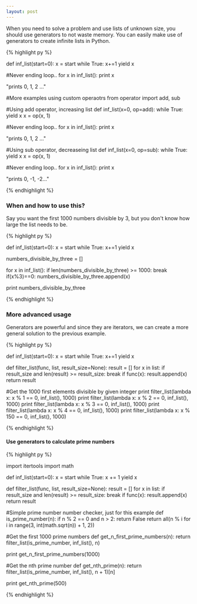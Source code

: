 ```yaml
---
layout: post
---
```


When you need to solve a problem and use lists of unknown size, you should use generators to not waste memory.
You can easily make use of generators to create infinite lists in Python.

{% highlight py %}

def inf_list(start=0):
    x = start
    while True:
        x+=1
        yield x

#Never ending loop..
for x in inf_list():
    print x

"prints 0, 1, 2 ..."


#More examples using custom operaotrs
from operator import add, sub

#Using add operator, increasing list
def inf_list(x=0, op=add):
    while True:
        yield x
        x = op(x, 1)

#Never ending loop..
for x in inf_list():
    print x

"prints 0, 1, 2 ..."


#Using sub operator, decreaseing list
def inf_list(x=0, op=sub):
    while True:
        yield x
        x = op(x, 1)

#Never ending loop..
for x in inf_list():
    print x

"prints 0, -1, -2..."


{% endhighlight %}


### When and how to use this?

Say you want the first 1000 numbers divisible by 3, but you don't know how large the list needs to be.

{% highlight py %}

def inf_list(start=0):
    x = start
    while True:
        x+=1
        yield x

numbers_divisible_by_three = []

for x in inf_list():
    if len(numbers_divisible_by_three) >= 1000:
        break
    if(x%3)==0:
        numbers_divisible_by_three.append(x)

print numbers_divisible_by_three

{% endhighlight %}


### More advanced usage

Generators are powerful and since they are iterators, we can create a more general solution to the previous example.

{% highlight py %}

def inf_list(start=0):
    x = start
    while True:
        x+=1
        yield x

def filter_list(func, list, result_size=None):
    result = []
    for x in list:
        if result_size and len(result) >= result_size:
            break
        if func(x):
            result.append(x)
    return result

#Get the 1000 first elements divisible by given integer
print filter_list(lambda x: x % 1 == 0, inf_list(), 1000)
print filter_list(lambda x: x % 2 == 0, inf_list(), 1000)
print filter_list(lambda x: x % 3 == 0, inf_list(), 1000)
print filter_list(lambda x: x % 4 == 0, inf_list(), 1000)
print filter_list(lambda x: x % 150 == 0, inf_list(), 1000)


{% endhighlight %}

#### Use generators to calculate prime numbers

{% highlight py %}

import itertools
import math


def inf_list(start=0):
    x = start
    while True:
        x += 1
        yield x


def filter_list(func, list, result_size=None):
    result = []
    for x in list:
        if result_size and len(result) >= result_size:
            break
        if func(x):
            result.append(x)
    return result


#Simple prime number number checker, just for this example
def is_prime_number(n):
    if n % 2 == 0 and n > 2:
        return False
    return all(n % i for i in range(3, int(math.sqrt(n)) + 1, 2))


#Get the first 1000 prime numbers
def get_n_first_prime_numbers(n):
    return filter_list(is_prime_number, inf_list(), n)


print get_n_first_prime_numbers(1000)


#Get the nth prime number
def get_nth_prime(n):
    return filter_list(is_prime_number, inf_list(), n + 1)[n]


print get_nth_prime(500)

{% endhighlight %}

